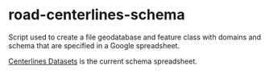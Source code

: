 # road-centerlines-schema
Script used to create a file geodatabase and feature class with domains and schema that are specified in a Google spreadsheet.

[Centerlines Datasets](https://docs.google.com/spreadsheets/d/1jQ_JuRIEtzxj60F0FAGmdu5JrFpfYBbSt3YzzCjxpfI/edit#gid=811360546) is the current schema spreadsheet.
